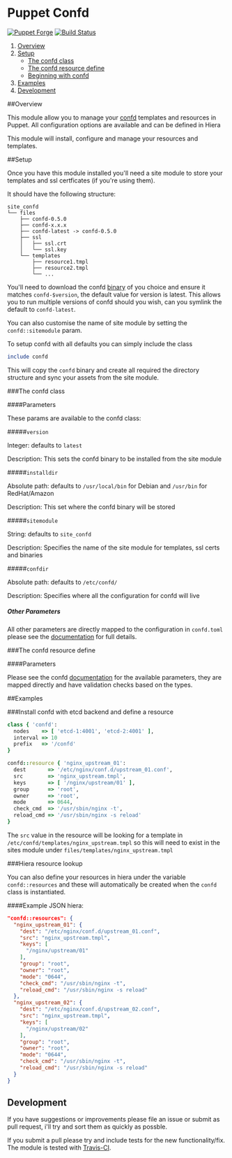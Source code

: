 # Puppet Confd

[![Puppet Forge](http://img.shields.io/puppetforge/v/ajcrowe/confd.svg)](https://forge.puppetlabs.com/ajcrowe/confd)
[![Build Status](https://travis-ci.org/ajcrowe/puppet-confd.png?branch=master)](https://travis-ci.org/ajcrowe/puppet-confd)


1. [Overview](#overview)
2. [Setup](#setup)
    * [The confd class](#the-confd-class)
    * [The confd resource define](#the-confd-resource-define)
    * [Beginning with confd](#beginning-with-confd)
3. [Examples](#examples)
4. [Development](#development)

##Overview

This module allow you to manage your [confd](https://github.com/kelseyhightower/confd) templates and resources in Puppet. All configuration options are available and can be defined in Hiera

This module will install, configure and manage your resources and templates.

##Setup

Once you have this module installed you'll need a site module to store your templates and ssl certficates (if you're using them).

It should have the following structure:

```
site_confd
└── files
    ├── confd-0.5.0
    ├── confd-x.x.x
    ├── confd-latest -> confd-0.5.0
    ├── ssl
    │   ├── ssl.crt
    │   └── ssl.key
    └── templates
        ├── resource1.tmpl
        ├── resource2.tmpl
        └── ...
```

You'll need to download the confd [binary](https://github.com/kelseyhightower/confd/releases) of you choice and ensure it matches `confd-$version`, the default value for version is latest. This allows you to run multiple versions of confd should you wish, can you symlink the default to `confd-latest`. 

You can also customise the name of site module by setting the `confd::sitemodule` param.

To setup confd with all defaults you can simply include the class 

```ruby
include confd
```

This will copy the `confd` binary and create all required the directory structure and sync your assets from the site module.

###The confd class

####Parameters

These params are available to the confd class:

#####`version`

Integer: defaults to `latest`

Description: This sets the confd binary to be installed from the site module

#####`installdir`

Absolute path: defaults to `/usr/local/bin` for Debian and `/usr/bin` for RedHat/Amazon

Description: This set where the confd binary will be stored

#####`sitemodule`

String: defaults to `site_confd`

Description: Specifies the name of the site module for templates, ssl certs and binaries

#####`confdir`

Absolute path: defaults to `/etc/confd/`

Description: Specifies where all the configuration for confd will live

##### Other Parameters

All other parameters are directly mapped to the configuration in `confd.toml` please see the [documentation](https://github.com/kelseyhightower/confd/blob/master/docs/configuration-guide.md) for full details.

###The confd resource define

####Parameters

Please see the confd [documentation](https://github.com/kelseyhightower/confd/blob/master/docs/template-resources.md) for the available parameters, they are mapped directly and have validation checks based on the types.

##Examples

###Install confd with etcd backend and define a resource

```ruby
class { 'confd':
  nodes    => [ 'etcd-1:4001', 'etcd-2:4001' ],
  interval => 10
  prefix   => '/confd'
}

confd::resource { 'nginx_upstream_01':
  dest       => '/etc/nginx/conf.d/upstream_01.conf',
  src        => 'nginx_upstream.tmpl',
  keys       => [ '/nginx/upstream/01' ],
  group      => 'root',
  owner      => 'root',
  mode       => 0644,
  check_cmd  => '/usr/sbin/nginx -t',
  reload_cmd => '/usr/sbin/nginx -s reload'
}
```

The `src` value in the resource will be looking for a template in `/etc/confd/templates/nginx_upstream.tmpl` so this will need to exist in the sites module under `files/templates/nginx_upstream.tmpl`

###Hiera resource lookup

You can also define your resources in hiera under the variable `confd::resources` and these will automatically be created when the `confd` class is instantiated.

####Example JSON hiera:

```json
"confd::resources": { 
  "nginx_upstream_01": {
    "dest": "/etc/nginx/conf.d/upstream_01.conf",
    "src": "nginx_upstream.tmpl",
    "keys": [ 
      "/nginx/upstream/01"
    ],
    "group": "root",
    "owner": "root",
    "mode": "0644",
    "check_cmd": "/usr/sbin/nginx -t",
    "reload_cmd": "/usr/sbin/nginx -s reload"
  },
  "nginx_upstream_02": {
    "dest": "/etc/nginx/conf.d/upstream_02.conf",
    "src": "nginx_upstream.tmpl",
    "keys": [ 
      "/nginx/upstream/02"
    ],
    "group": "root",
    "owner": "root",
    "mode": "0644",
    "check_cmd": "/usr/sbin/nginx -t",
    "reload_cmd": "/usr/sbin/nginx -s reload"
  }
}
```

## Development

If you have suggestions or improvements please file an issue or submit as pull request, i'll try and sort them as quickly as possble.

If you submit a pull please try and include tests for the new functionality/fix. The module is tested with [Travis-CI](https://travis-ci.org/ajcrowe/puppet-confd).

